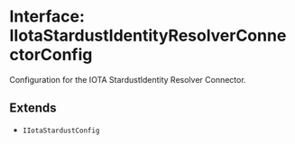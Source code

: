 # Interface: IIotaStardustIdentityResolverConnectorConfig

Configuration for the IOTA StardustIdentity Resolver Connector.

## Extends

- `IIotaStardustConfig`
